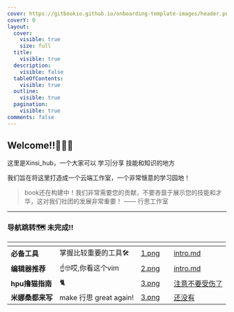 ```yaml
---
cover: https://gitbookio.github.io/onboarding-template-images/header.png
coverY: 0
layout:
  cover:
    visible: true
    size: full
  title:
    visible: true
  description:
    visible: false
  tableOfContents:
    visible: true
  outline:
    visible: true
  pagination:
    visible: true
comments: false
---
```




## Welcome!!🎁🎉🎉

这里是Xinsi_hub，一个大家可以 学习|分享 技能和知识的地方

我们旨在将这里打造成一个云端工作室，一个非常惬意的学习园地！



> book还在构建中！我们非常需要您的贡献，不要吝啬于展示您的技能和才华，这对我们社团的发展非常重要！         —— 行思工作室

---


### 导航跳转🗺️ 未完成!!

<table data-view="cards">
    <thead>
        <tr>
            <th></th>
            <th></th>
            <th data-hidden data-card-cover data-type="files"></th>
            <th data-hidden></th>
            <th data-hidden data-card-target data-type="content-ref"></th>
        </tr>
    </thead>
    <tbody>
        <tr>
            <td><strong>必备工具</strong></td>
            <td>掌握比较重要的工具🛠️</td>
            <td><a href="assets/1.png">1.png</a></td>
            <td></td>
            <td><a href="essentialTools/intro.md">intro.md</a></td>
        </tr>
        <tr>
            <td><strong>编辑器推荐</strong></td>
            <td>☝️🤓哎,你看这个vim</td>
            <td><a href="assets/2.png">2.png</a></td>
            <td></td>
            <td><a href="editorRecommend/intro.md">intro.md</a></td>
        </tr>
        <tr>
            <td><strong>hpu撸猫指南</strong></td>
            <td> 🐈 </td>
            <td><a href="assets/1.png">3.png</a></td>
            <td></td>
            <td><a href="hpu撸猫指南/intro.md">注意不要受伤了</a></td>
        </tr>
        <tr>
            <td><strong>米娜桑都来写</strong></td>
            <td>make 行思 great again! </td>
            <td><a href="assets/3.png">3.png</a></td>
            <td></td>
            <td><a href=#>还没有</a></td>
        </tr>
    </tbody>
</table>
